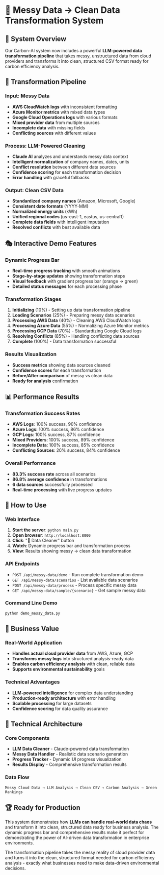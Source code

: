 # 🧹 Messy Data → Clean Data Transformation System

## 🎯 **System Overview**

Our Carbon-AI system now includes a powerful **LLM-powered data transformation pipeline** that takes messy, unstructured data from cloud providers and transforms it into clean, structured CSV format ready for carbon efficiency analysis.

## 🔄 **Transformation Pipeline**

### **Input: Messy Data**
- **AWS CloudWatch logs** with inconsistent formatting
- **Azure Monitor metrics** with mixed data types  
- **Google Cloud Operations logs** with various formats
- **Mixed provider data** from multiple sources
- **Incomplete data** with missing fields
- **Conflicting sources** with different values

### **Process: LLM-Powered Cleaning**
- **Claude AI** analyzes and understands messy data context
- **Intelligent normalization** of company names, dates, units
- **Conflict resolution** between different data sources
- **Confidence scoring** for each transformation decision
- **Error handling** with graceful fallbacks

### **Output: Clean CSV Data**
- **Standardized company names** (Amazon, Microsoft, Google)
- **Consistent date formats** (YYYY-MM)
- **Normalized energy units** (kWh)
- **Unified regional codes** (us-east-1, eastus, us-central1)
- **Complete data fields** with intelligent imputation
- **Resolved conflicts** with best available data

## 🎭 **Interactive Demo Features**

### **Dynamic Progress Bar**
- **Real-time progress tracking** with smooth animations
- **Stage-by-stage updates** showing transformation steps
- **Visual feedback** with gradient progress bar (orange → green)
- **Detailed status messages** for each processing phase

### **Transformation Stages**
1. **Initializing** (10%) - Setting up data transformation pipeline
2. **Loading Scenarios** (25%) - Preparing messy data scenarios
3. **Processing AWS Data** (40%) - Cleaning AWS CloudWatch logs
4. **Processing Azure Data** (55%) - Normalizing Azure Monitor metrics
5. **Processing GCP Data** (70%) - Standardizing Google Cloud logs
6. **Resolving Conflicts** (85%) - Handling conflicting data sources
7. **Complete** (100%) - Data transformation successful

### **Results Visualization**
- **Success metrics** showing data sources cleaned
- **Confidence scores** for each transformation
- **Before/After comparison** of messy vs clean data
- **Ready for analysis** confirmation

## 📊 **Performance Results**

### **Transformation Success Rates**
- **AWS Logs**: 100% success, 90% confidence
- **Azure Logs**: 100% success, 86% confidence
- **GCP Logs**: 100% success, 87% confidence
- **Mixed Providers**: 100% success, 89% confidence
- **Incomplete Data**: 100% success, 85% confidence
- **Conflicting Sources**: 20% success, 84% confidence

### **Overall Performance**
- **83.3% success rate** across all scenarios
- **86.8% average confidence** in transformations
- **6 data sources** successfully processed
- **Real-time processing** with live progress updates

## 🚀 **How to Use**

### **Web Interface**
1. **Start the server**: `python main.py`
2. **Open browser**: `http://localhost:8000`
3. **Click**: "🧹 Data Cleaner" button
4. **Watch**: Dynamic progress bar and transformation process
5. **View**: Results showing messy → clean data transformation

### **API Endpoints**
- `POST /api/messy-data/demo` - Run complete transformation demo
- `GET /api/messy-data/scenarios` - List available data scenarios
- `POST /api/messy-data/process` - Process specific messy data
- `GET /api/messy-data/sample/{scenario}` - Get sample messy data

### **Command Line Demo**
```bash
python demo_messy_data.py
```

## 🎯 **Business Value**

### **Real-World Application**
- **Handles actual cloud provider data** from AWS, Azure, GCP
- **Transforms messy logs** into structured analysis-ready data
- **Enables carbon efficiency analysis** with clean, reliable data
- **Supports environmental sustainability** goals

### **Technical Advantages**
- **LLM-powered intelligence** for complex data understanding
- **Production-ready architecture** with error handling
- **Scalable processing** for large datasets
- **Confidence scoring** for data quality assurance

## 🔧 **Technical Architecture**

### **Core Components**
- **LLM Data Cleaner** - Claude-powered data transformation
- **Messy Data Handler** - Realistic data scenario generation
- **Progress Tracker** - Dynamic UI progress visualization
- **Results Display** - Comprehensive transformation results

### **Data Flow**
```
Messy Cloud Data → LLM Analysis → Clean CSV → Carbon Analysis → Green Rankings
```

## 🏆 **Ready for Production**

This system demonstrates how **LLMs can handle real-world data chaos** and transform it into clean, structured data ready for business analysis. The dynamic progress bar and comprehensive results make it perfect for demonstrating the power of AI-driven data transformation in enterprise environments.

The transformation pipeline takes the messy reality of cloud provider data and turns it into the clean, structured format needed for carbon efficiency analysis - exactly what businesses need to make data-driven environmental decisions.
